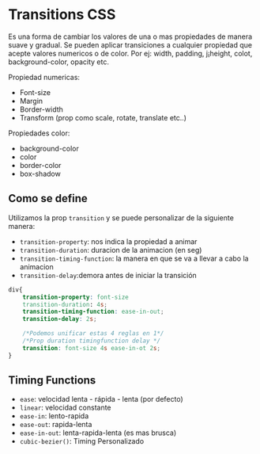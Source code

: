 # Transitions CSS
Es una forma de cambiar los valores de una o mas propiedades de manera suave y gradual. Se pueden aplicar transiciones a cualquier propiedad que acepte valores numericos o de color. Por ej: width, padding, j¡height, colot, background-color, opacity etc.

Propiedad numericas:
- Font-size
- Margin
- Border-width
- Transform (prop como scale, rotate, translate etc..)

Propiedades color:

- background-color
- color
- border-color
- box-shadow

## Como se define 

Utilizamos la prop `transition` y se puede personalizar de la siguiente manera:
- `transition-property`: nos indica la propiedad a animar
- `transition-duration`: duracion de la animacion (en seg)
- `transition-timing-function`: la manera en que se va a llevar a cabo la animacion
- `transition-delay`:demora antes de iniciar la transición

```css
div{
    transition-property: font-size
    transition-duration: 4s;
    transition-timing-function: ease-in-out;
    transition-delay: 2s;

    /*Podemos unificar estas 4 reglas en 1*/
    /*Prop duration timingfunction delay */
    transition: font-size 4s ease-in-ot 2s;
}
```

## Timing Functions
- `ease`: velocidad lenta - rápida - lenta (por defecto)
- `linear`: velocidad constante
- `ease-in`: lento-rapida
- `ease-out`: rapida-lenta
- `ease-in-out`: lenta-rapida-lenta (es mas brusca)
- `cubic-bezier()`: Timing Personalizado

